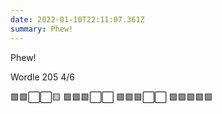 ```yaml
---
date: 2022-01-10T22:11:07.361Z
summary: Phew!
---
```

Phew!

Wordle 205 4/6

🟩🟩⬜⬜🟨
🟩🟩🟩⬜⬜
🟩🟩🟩⬜⬜
🟩🟩🟩🟩🟩
